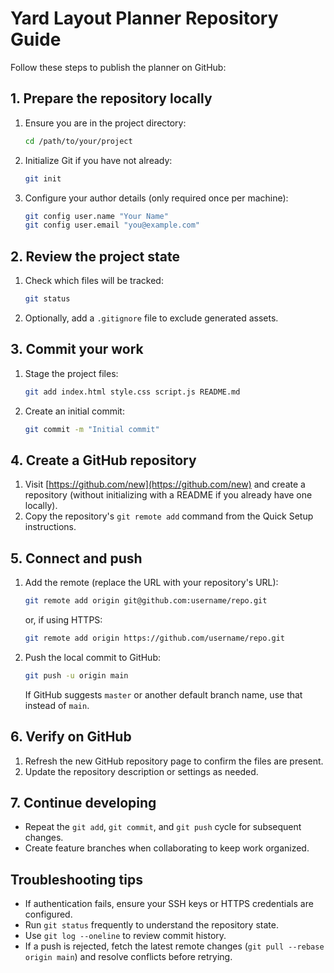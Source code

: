 # Yard Layout Planner Repository Guide

Follow these steps to publish the planner on GitHub:

## 1. Prepare the repository locally
1. Ensure you are in the project directory:
   ```bash
   cd /path/to/your/project
   ```
2. Initialize Git if you have not already:
   ```bash
   git init
   ```
3. Configure your author details (only required once per machine):
   ```bash
   git config user.name "Your Name"
   git config user.email "you@example.com"
   ```

## 2. Review the project state
1. Check which files will be tracked:
   ```bash
   git status
   ```
2. Optionally, add a `.gitignore` file to exclude generated assets.

## 3. Commit your work
1. Stage the project files:
   ```bash
   git add index.html style.css script.js README.md
   ```
2. Create an initial commit:
   ```bash
   git commit -m "Initial commit"
   ```

## 4. Create a GitHub repository
1. Visit [https://github.com/new](https://github.com/new) and create a repository (without initializing with a README if you already have one locally).
2. Copy the repository's `git remote add` command from the Quick Setup instructions.

## 5. Connect and push
1. Add the remote (replace the URL with your repository's URL):
   ```bash
   git remote add origin git@github.com:username/repo.git
   ```
   or, if using HTTPS:
   ```bash
   git remote add origin https://github.com/username/repo.git
   ```
2. Push the local commit to GitHub:
   ```bash
   git push -u origin main
   ```
   If GitHub suggests `master` or another default branch name, use that instead of `main`.

## 6. Verify on GitHub
1. Refresh the new GitHub repository page to confirm the files are present.
2. Update the repository description or settings as needed.

## 7. Continue developing
- Repeat the `git add`, `git commit`, and `git push` cycle for subsequent changes.
- Create feature branches when collaborating to keep work organized.

## Troubleshooting tips
- If authentication fails, ensure your SSH keys or HTTPS credentials are configured.
- Run `git status` frequently to understand the repository state.
- Use `git log --oneline` to review commit history.
- If a push is rejected, fetch the latest remote changes (`git pull --rebase origin main`) and resolve conflicts before retrying.
